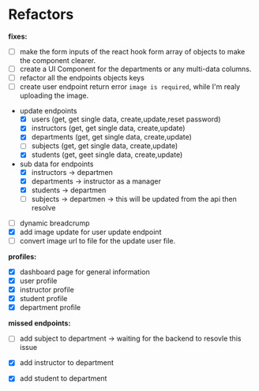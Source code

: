 # Refactors

**fixes:**
- [ ] make the form inputs of the react hook form array of objects to make the component clearer.
- [ ] create a UI Component for the departments or any multi-data columns.
- [ ] refactor all the endpoints objects keys
- [ ] create user endpoint return error `image is required`, while I'm realy uploading the image.
- update endpoints
  - [x] users (get, get single data, create,update,reset password)
  - [x] instructors (get, get single data, create,update)
  - [x] departments (get, get single data, create,update)
  - [ ] subjects (get, get single data, create,update)
  - [x] students (get, geet single data, create,update)
- sub data for endpoints
  - [x] instructors -> departmen
  - [x] departments -> instructor as a manager
  - [x] students -> departmen
  - [ ] subjects -> departmen -> this will be updated from the api then resolve
- [ ] dynamic breadcrump
- [x] add image update for user update endpoint
- [ ] convert image url to file for the update user file.

**profiles:**
- [x] dashboard page for general information
- [x] user profile
- [x] instructor profile
- [x] student profile
- [x] department profile

**missed endpoints:**
- [ ] add subject to department -> waiting for the backend to resovle this issue
- [x] add instructor to department
- [x] add student to department

